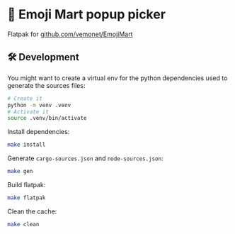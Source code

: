 # 🏪 Emoji Mart popup picker

Flatpak for [github.com/vemonet/EmojiMart](https://github.com/vemonet/EmojiMart)

## 🛠️ Development

You might want to create a virtual env for the python dependencies used to generate the sources files:

```bash
# Create it
python -m venv .venv
# Activate it
source .venv/bin/activate
```

Install dependencies:

```bash
make install
```

Generate `cargo-sources.json` and `node-sources.json`:

```bash
make gen
```

Build flatpak:

```bash
make flatpak
```

Clean the cache:

```bash
make clean
```
